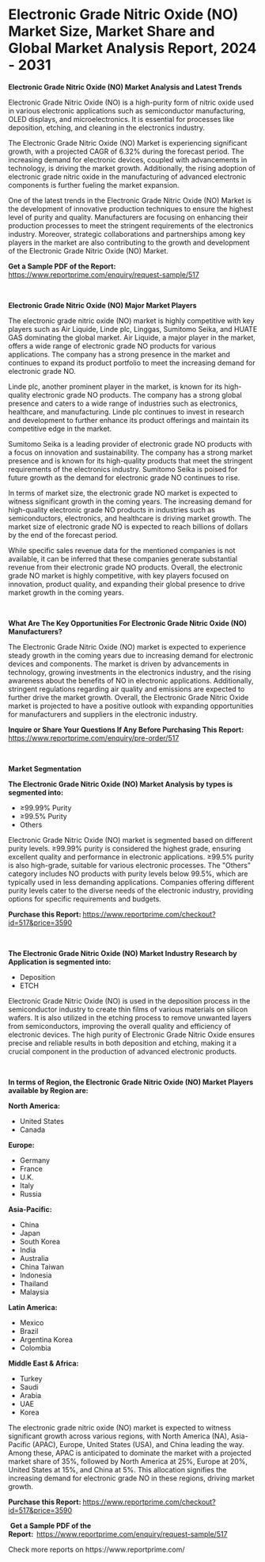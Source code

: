 <p><h1>Electronic Grade Nitric Oxide (NO) Market Size, Market Share and Global Market Analysis Report, 2024 - 2031</h1></p><p><strong>Electronic Grade Nitric Oxide (NO) Market Analysis and Latest Trends</strong></p>
<p><p>Electronic Grade Nitric Oxide (NO) is a high-purity form of nitric oxide used in various electronic applications such as semiconductor manufacturing, OLED displays, and microelectronics. It is essential for processes like deposition, etching, and cleaning in the electronics industry.</p><p>The Electronic Grade Nitric Oxide (NO) Market is experiencing significant growth, with a projected CAGR of 6.32% during the forecast period. The increasing demand for electronic devices, coupled with advancements in technology, is driving the market growth. Additionally, the rising adoption of electronic grade nitric oxide in the manufacturing of advanced electronic components is further fueling the market expansion.</p><p>One of the latest trends in the Electronic Grade Nitric Oxide (NO) Market is the development of innovative production techniques to ensure the highest level of purity and quality. Manufacturers are focusing on enhancing their production processes to meet the stringent requirements of the electronics industry. Moreover, strategic collaborations and partnerships among key players in the market are also contributing to the growth and development of the Electronic Grade Nitric Oxide (NO) Market.</p></p>
<p><strong>Get a Sample PDF of the Report:&nbsp;</strong> <a href="https://www.reportprime.com/enquiry/request-sample/517">https://www.reportprime.com/enquiry/request-sample/517</a></p>
<p>&nbsp;</p>
<p><strong>Electronic Grade Nitric Oxide (NO) Major Market Players</strong></p>
<p><p>The electronic grade nitric oxide (NO) market is highly competitive with key players such as Air Liquide, Linde plc, Linggas, Sumitomo Seika, and HUATE GAS dominating the global market. Air Liquide, a major player in the market, offers a wide range of electronic grade NO products for various applications. The company has a strong presence in the market and continues to expand its product portfolio to meet the increasing demand for electronic grade NO.</p><p>Linde plc, another prominent player in the market, is known for its high-quality electronic grade NO products. The company has a strong global presence and caters to a wide range of industries such as electronics, healthcare, and manufacturing. Linde plc continues to invest in research and development to further enhance its product offerings and maintain its competitive edge in the market.</p><p>Sumitomo Seika is a leading provider of electronic grade NO products with a focus on innovation and sustainability. The company has a strong market presence and is known for its high-quality products that meet the stringent requirements of the electronics industry. Sumitomo Seika is poised for future growth as the demand for electronic grade NO continues to rise.</p><p>In terms of market size, the electronic grade NO market is expected to witness significant growth in the coming years. The increasing demand for high-quality electronic grade NO products in industries such as semiconductors, electronics, and healthcare is driving market growth. The market size of electronic grade NO is expected to reach billions of dollars by the end of the forecast period.</p><p>While specific sales revenue data for the mentioned companies is not available, it can be inferred that these companies generate substantial revenue from their electronic grade NO products. Overall, the electronic grade NO market is highly competitive, with key players focused on innovation, product quality, and expanding their global presence to drive market growth in the coming years.</p></p>
<p>&nbsp;</p>
<p><strong>What Are The Key Opportunities For Electronic Grade Nitric Oxide (NO) Manufacturers?</strong></p>
<p><p>The Electronic Grade Nitric Oxide (NO) market is expected to experience steady growth in the coming years due to increasing demand for electronic devices and components. The market is driven by advancements in technology, growing investments in the electronics industry, and the rising awareness about the benefits of NO in electronic applications. Additionally, stringent regulations regarding air quality and emissions are expected to further drive the market growth. Overall, the Electronic Grade Nitric Oxide market is projected to have a positive outlook with expanding opportunities for manufacturers and suppliers in the electronic industry.</p></p>
<p><strong>Inquire or Share Your Questions If Any Before Purchasing This Report:</strong> <a href="https://www.reportprime.com/enquiry/pre-order/517">https://www.reportprime.com/enquiry/pre-order/517</a></p>
<p>&nbsp;</p>
<p><strong>Market Segmentation</strong></p>
<p><strong>The Electronic Grade Nitric Oxide (NO) Market Analysis by types is segmented into:</strong></p>
<p><ul><li>≥99.99% Purity</li><li>≥99.5% Purity</li><li>Others</li></ul></p>
<p><p>Electronic Grade Nitric Oxide (NO) market is segmented based on different purity levels. ≥99.99% purity is considered the highest grade, ensuring excellent quality and performance in electronic applications. ≥99.5% purity is also high-grade, suitable for various electronic processes. The "Others" category includes NO products with purity levels below 99.5%, which are typically used in less demanding applications. Companies offering different purity levels cater to the diverse needs of the electronic industry, providing options for specific requirements and budgets.</p></p>
<p><strong>Purchase this Report:&nbsp;</strong><a href="https://www.reportprime.com/checkout?id=517&price=3590">https://www.reportprime.com/checkout?id=517&price=3590</a></p>
<p>&nbsp;</p>
<p><strong>The Electronic Grade Nitric Oxide (NO) Market Industry Research by Application is segmented into:</strong></p>
<p><ul><li>Deposition</li><li>ETCH</li></ul></p>
<p><p>Electronic Grade Nitric Oxide (NO) is used in the deposition process in the semiconductor industry to create thin films of various materials on silicon wafers. It is also utilized in the etching process to remove unwanted layers from semiconductors, improving the overall quality and efficiency of electronic devices. The high purity of Electronic Grade Nitric Oxide ensures precise and reliable results in both deposition and etching, making it a crucial component in the production of advanced electronic products.</p></p>
<p>&nbsp;</p>
<p><strong>In terms of Region, the Electronic Grade Nitric Oxide (NO) Market Players available by Region are:</strong></p>
<p>
    <p> <strong> North America: </strong>
        <ul>
            <li>United States</li>
            <li>Canada</li>
        </ul>
        </p> 
    <p> <strong> Europe: </strong>
        <ul>
            <li>Germany</li>
            <li>France</li>
            <li>U.K.</li>
            <li>Italy</li>
            <li>Russia</li>
        </ul>
        </p> 
    <p> <strong> Asia-Pacific: </strong>
        <ul>
            <li>China</li>
            <li>Japan</li>
            <li>South Korea</li>
            <li>India</li>
            <li>Australia</li>
            <li>China Taiwan</li>
            <li>Indonesia</li>
            <li>Thailand</li>
            <li>Malaysia</li>
        </ul>
        </p> 
    <p> <strong> Latin America: </strong>
        <ul>
            <li>Mexico</li>
            <li>Brazil</li>
            <li>Argentina Korea</li>
            <li>Colombia</li>
        </ul>
        </p> 
    <p> <strong> Middle East & Africa: </strong>
        <ul>
            <li>Turkey</li>
            <li>Saudi</li>
            <li>Arabia</li>
            <li>UAE</li>
            <li>Korea</li>
        </ul>
    </p>
    </p>
<p><p>The electronic grade nitric oxide (NO) market is expected to witness significant growth across various regions, with North America (NA), Asia-Pacific (APAC), Europe, United States (USA), and China leading the way. Among these, APAC is anticipated to dominate the market with a projected market share of 35%, followed by North America at 25%, Europe at 20%, United States at 15%, and China at 5%. This allocation signifies the increasing demand for electronic grade NO in these regions, driving market growth.</p></p>
<p><strong>Purchase this Report: </strong><a href="https://www.reportprime.com/checkout?id=517&price=3590">https://www.reportprime.com/checkout?id=517&price=3590</a></p>
<p>&nbsp;<strong>Get a Sample PDF of the Report:&nbsp;&nbsp;</strong><a href="https://www.reportprime.com/enquiry/request-sample/517">https://www.reportprime.com/enquiry/request-sample/517</a></p>
<p><strong></strong></p>
<p>Check more reports on https://www.reportprime.com/</p>